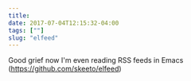 ```yaml
---
title: 
date: 2017-07-04T12:15:32-04:00
tags: [""]
slug: "elfeed"
---
```


Good grief now I'm even reading RSS feeds in Emacs (https://github.com/skeeto/elfeed)
